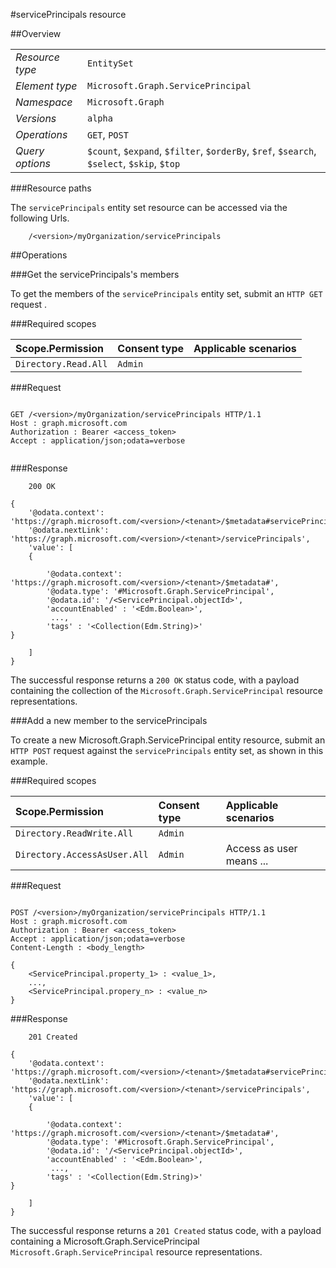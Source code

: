 #servicePrincipals resource

 



##Overview

|  |  | 
| :-- | :-- | 
| _Resource type_ | `EntitySet` | 
| _Element type_ | `Microsoft.Graph.ServicePrincipal` | 
| _Namespace_ | `Microsoft.Graph` | 
| _Versions_ | `alpha` | 
| _Operations_ | `GET`, `POST` | 
| _Query options_ | `$count`, `$expand`, `$filter`, `$orderBy`, `$ref`, `$search`, `$select`, `$skip`, `$top` | 


###Resource paths

The `servicePrincipals` entity set resource can be accessed via the following Urls. 

```
	/<version>/myOrganization/servicePrincipals
```





##Operations

###Get the servicePrincipals's members

To get the members of the `servicePrincipals` entity set, submit an `HTTP GET` request .  

###Required scopes

| Scope.Permission | Consent type | Applicable scenarios | 
| :-- | :-- | :-- | 
| `Directory.Read.All` | `Admin` |  | 
###Request

```
	
GET /<version>/myOrganization/servicePrincipals HTTP/1.1
Host : graph.microsoft.com
Authorization : Bearer <access_token>
Accept : application/json;odata=verbose


```

###Response

```
	200 OK

{
	'@odata.context': 'https://graph.microsoft.com/<version>/<tenant>/$metadata#servicePrincipals',
	'@odata.nextLink': 'https://graph.microsoft.com/<version>/<tenant>/servicePrincipals',
	'value': [ 
	{

		'@odata.context': 'https://graph.microsoft.com/<version>/<tenant>/$metadata#',
		'@odata.type': '#Microsoft.Graph.ServicePrincipal',
		'@odata.id': '/<ServicePrincipal.objectId>',
		'accountEnabled' : '<Edm.Boolean>',
		 ...,
		'tags' : '<Collection(Edm.String)>'
}

	]
}

```

The successful response returns a `200 OK` status code, with a payload containing the collection of the `Microsoft.Graph.ServicePrincipal` resource representations. 

###Add a new member to the servicePrincipals

To create a new Microsoft.Graph.ServicePrincipal entity resource, submit an `HTTP POST` request against the `servicePrincipals` entity set, as shown in this example. 

###Required scopes

| Scope.Permission | Consent type | Applicable scenarios | 
| :-- | :-- | :-- | 
| `Directory.ReadWrite.All` | `Admin` |  | 
| `Directory.AccessAsUser.All` | `Admin` | Access as user means ... | 
###Request

```
	
POST /<version>/myOrganization/servicePrincipals HTTP/1.1
Host : graph.microsoft.com
Authorization : Bearer <access_token>
Accept : application/json;odata=verbose
Content-Length : <body_length>

{
	<ServicePrincipal.property_1> : <value_1>,
	...,
	<ServicePrincipal.propery_n> : <value_n>
}

```

###Response

```
	201 Created

{
	'@odata.context': 'https://graph.microsoft.com/<version>/<tenant>/$metadata#servicePrincipals',
	'@odata.nextLink': 'https://graph.microsoft.com/<version>/<tenant>/servicePrincipals',
	'value': [ 
	{

		'@odata.context': 'https://graph.microsoft.com/<version>/<tenant>/$metadata#',
		'@odata.type': '#Microsoft.Graph.ServicePrincipal',
		'@odata.id': '/<ServicePrincipal.objectId>',
		'accountEnabled' : '<Edm.Boolean>',
		 ...,
		'tags' : '<Collection(Edm.String)>'
}

	]
}

```

The successful response returns a `201 Created` status code, with a payload containing a Microsoft.Graph.ServicePrincipal `Microsoft.Graph.ServicePrincipal` resource representations. 



<!-- {
"type": "#page.annotation",
"tocPath": "EntitySet/servicePrincipals",
"section": "documentation"
} -->